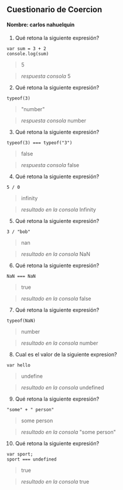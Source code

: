 ## Cuestionario de Coercion
#### Nombre: __carlos nahuelquin__

1. Qué retona la siguiente expresión?
```
var sum = 3 + 2
console.log(sum)
```


> 5

> _respuesta consola_
>5

2. Qué retona la siguiente expresión?
```
typeof(3)
```

> "number"

> _respuesta consola_
>number

3. Qué retona la siguiente expresión?
```
typeof(3) === typeof("3")
```
> false

> _respuesta consola_
>false
4. Qué retona la siguiente expresión?
```
5 / 0
```

> infinity

> _resultado en la consola_
>Infinity

5. Qué retona la siguiente expresión?
```
3 / "bob"
```

> nan

> _resultado en la consola_
>NaN

6. Qué retona la siguiente expresión?
```
NaN === NaN
```

> true

>_resultado en la consola_
>false


7. Qué retona la siguiente expresión?
```
typeof(NaN)
```

> number

> _resultado en la consola_
>number

8. Cual es el valor de la siguiente expresion?
```
var hello
```

> undefine

> _resultado en la consola_
>undefined
9. Qué retona la siguiente expresión?
```
"some" + " person"
```

> some person

> _resultado en la consola_
>"some person"
10. Qué retona la siguiente expresión?
```
var sport; 
sport === undefined
```

> true

> _resultado en la consola_
>true


